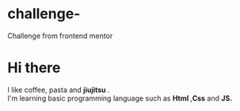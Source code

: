 # challenge-
Challenge from frontend mentor 
<h1> Hi there </h1>

I like coffee, pasta and <strong> jiujitsu </strong>. <br>
I'm learning basic programming language such as <strong> Html </strong>,<strong>Css</strong> and <strong>JS<strong>.
